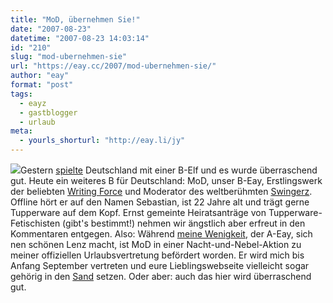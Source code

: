 ```yaml
---
title: "MoD, übernehmen Sie!"
date: "2007-08-23"
datetime: "2007-08-23 14:03:14"
id: "210"
slug: "mod-ubernehmen-sie"
url: "https://eay.cc/2007/mod-ubernehmen-sie/"
author: "eay"
format: "post"
tags:
  - eayz
  - gastblogger
  - urlaub
meta:
  - yourls_shorturl: "http://eay.li/jy"
---
```


![](/uploads/2007/itsamod.jpg)Gestern [spielte](//eay.cc/2007/england-deutschland/) Deutschland mit einer B-Elf und es wurde überraschend gut. Heute ein weiteres B für Deutschland: MoD, unser B-Eay, Erstlingswerk der beliebten [Writing Force](http://eay.cc/artikel/writingforce/) und Moderator des weltberühmten [Swingerz](/board/). Offline hört er auf den Namen Sebastian, ist 22 Jahre alt und trägt gerne Tupperware auf dem Kopf. Ernst gemeinte Heiratsanträge von Tupperware-Fetischisten (gibt's bestimmt!) nehmen wir ängstlich aber erfreut in den Kommentaren entgegen. Also: Während [meine Wenigkeit](/about/), der A-Eay, sich nen schönen Lenz macht, ist MoD in einer Nacht-und-Nebel-Aktion zu meiner offiziellen Urlaubsvertretung befördert worden. Er wird mich bis Anfang September vertreten und eure Lieblingswebseite vielleicht sogar gehörig in den [Sand](http://www.flickr.com/search/?w=all&q=eayz+strand&m=text) setzen. Oder aber: auch das hier wird überraschend gut.
